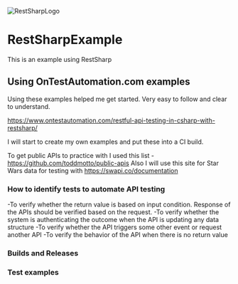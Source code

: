 ![RestSharpLogo](https://github.com/RobBrowning/RestSharpExample/blob/master/RestSharpExample/ReadMe_Images/RestSharp_logo.png)
      
# RestSharpExample
This is an example using RestSharp

## Using OnTestAutomation.com examples
Using these examples helped me get started. Very easy to follow and clear to understand.

https://www.ontestautomation.com/restful-api-testing-in-csharp-with-restsharp/

I will start to create my own examples and put these into a CI build.

To get public APIs to practice with I used this list - https://github.com/toddmotto/public-apis
Also I will use this site for Star Wars data for testing with https://swapi.co/documentation

### How to identify tests to automate API testing
-To verify whether the return value is based on input condition. Response of the APIs should be verified based on the request.
-To verify whether the system is authenticating the outcome when the API is updating any data structure
-To verify whether the API triggers some other event or request another API
-To verify the behavior of the API when there is no return value

### Builds and Releases

### Test examples

